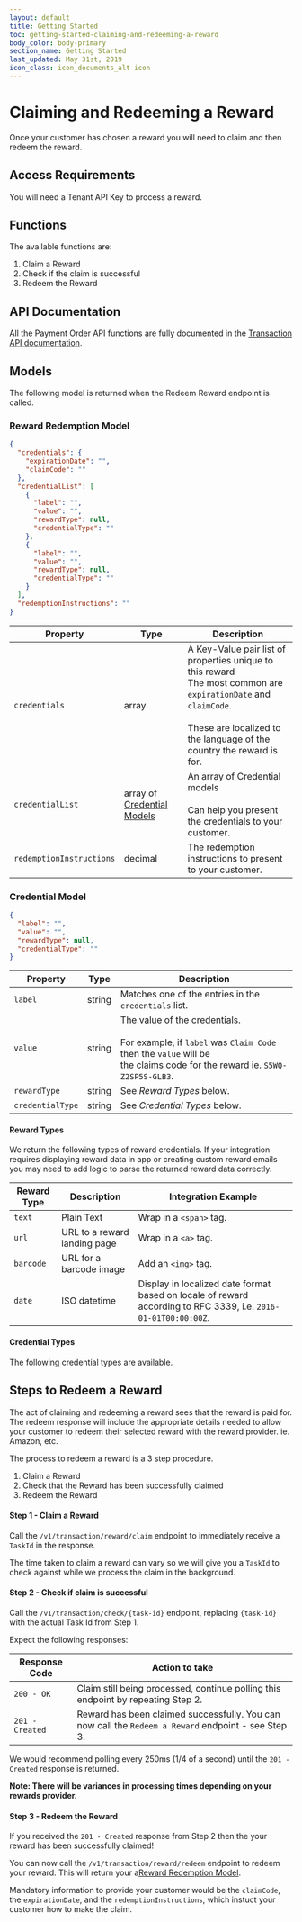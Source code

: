 ```yaml
---
layout: default
title: Getting Started
toc: getting-started-claiming-and-redeeming-a-reward
body_color: body-primary
section_name: Getting Started
last_updated: May 31st, 2019
icon_class: icon_documents_alt icon
---
```

# Claiming and Redeeming a Reward
Once your customer has chosen a reward you will need to claim and then redeem the reward. 

## Access Requirements
You will need a Tenant API Key to process a reward.

## Functions
The available functions are:

1. Claim a Reward
2. Check if the claim is successful
3. Redeem the Reward

## API Documentation
All the Payment Order API functions are fully documented in the [Transaction API documentation](https://api-docs.imbursepayments.com/?version=latest#09f68806-2b90-433d-9f6d-684cfef1d890).

## Models
The following model is returned when the Redeem Reward endpoint is called.

### Reward Redemption Model
```json
{
  "credentials": {
    "expirationDate": "",
    "claimCode": ""
  },
  "credentialList": [
    {
      "label": "",
      "value": "",
      "rewardType": null,
      "credentialType": ""
    },
    {
      "label": "",
      "value": "",
      "rewardType": null,
      "credentialType": ""
    }
  ],
  "redemptionInstructions": ""
}
```

Property | Type | Description
-|-|-
`credentials` | array | A Key-Value pair list of properties unique to this reward<br/>The most common are `expirationDate` and `claimCode`.<br/><br/>These are localized to the language of the country the reward is for.
`credentialList` | array of [Credential Models](#credential-models) | An array of Credential models<br/><br/>Can help you present the credentials to your customer.
`redemptionInstructions` | decimal | The redemption instructions to present to your customer.

### Credential Model
```json
{
  "label": "",
  "value": "",
  "rewardType": null,
  "credentialType": ""
}
```

Property | Type | Description
-|-|-
`label` | string | Matches one of the entries in the `credentials` list.
`value` | string | The value of the credentials.<br/><br/>For example, if `label` was `Claim Code` then the `value` will be<br/>the claims code for the reward ie. `S5WQ-Z2SP5S-GLB3`.
`rewardType` | string | See *Reward Types* below.
`credentialType` | string | See *Credential Types* below.

#### Reward Types
We return the following types of reward credentials. If your integration requires displaying reward data in app or creating custom reward emails you may need to add logic to parse the returned reward data correctly.

Reward Type | Description | Integration Example
-|-|-
`text` | Plain Text | Wrap in a `<span>` tag.
`url` | URL to a reward landing page | Wrap in a `<a>` tag.
`barcode` | URL for a barcode image | Add an `<img>` tag.
`date` | ISO datetime | Display in localized date format based on locale of reward according to RFC 3339, i.e. `2016-01-01T00:00:00Z`.

#### Credential Types
The following credential types are available.

## Steps to Redeem a Reward
The act of claiming and redeeming a reward sees that the reward is paid for. The redeem response will include the appropriate details needed to allow your customer to redeem their selected reward with the reward provider. ie. Amazon, etc.

The process to redeem a reward is a 3 step procedure.

1. Claim a Reward
2. Check that the Reward has been successfully claimed
3. Redeem the Reward

#### Step 1 - Claim a Reward
Call the `/v1/transaction/reward/claim` endpoint to immediately receive a `TaskId` in the response.

The time taken to claim a reward can vary so we will give you a `TaskId` to check against while we process the claim in the background.

#### Step 2 - Check if claim is successful
Call the `/v1/transaction/check/{task-id}` endpoint, replacing `{task-id}` with the actual Task Id from Step 1.

Expect the following responses:

Response Code | Action to take
-|-
`200 - OK` | Claim still being processed, continue polling this endpoint by repeating Step 2.
`201 - Created` | Reward has been claimed successfully. You can now call the `Redeem a Reward` endpoint - see Step 3.

We would recommend polling every 250ms (1/4 of a second) until the `201 - Created` response is returned.

**Note: There will be variances in processing times depending on your rewards provider.**

#### Step 3 - Redeem the Reward
If you received the `201 - Created` response from Step 2 then the your reward has been successfully claimed! 

You can now call the `/v1/transaction/reward/redeem` endpoint to redeem your reward. This will return your a[Reward Redemption Model](#reward-redemption-model).

Mandatory information to provide your customer would be the `claimCode`, the `expirationDate`, and the `redemptionInstructions`, which instuct your customer how to make the claim.
